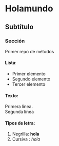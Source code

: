 # Holamundo
## Subtítulo
### Sección
Primer repo de métodos

#### Lista:
* Primer elemento
* Segundo elemento
* Tercer elemento

#### Texto:
<p> Primera línea. <br>
  Segunda línea </p>
  
#### Tipos de letra:
<ol>
  <li> Negrilla: <strong> hola </strong> </li>
  <li> Cursiva : <em> hola </em> </li>
</ol>
